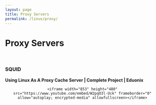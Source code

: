 ```yaml
---
layout: page
title: Proxy Servers
permalink: /linux/proxy/
---
```


# Proxy Servers

<br/>


### SQUID

**Using Linux As A Proxy Cache Server | Complete Project | Eduonix**


<div align="center">

    <iframe width="853" height="480" src="https://www.youtube.com/embed/W2pqO3l-Uck" frameborder="0" allow="autoplay; encrypted-media" allowfullscreen></iframe>

</div>
